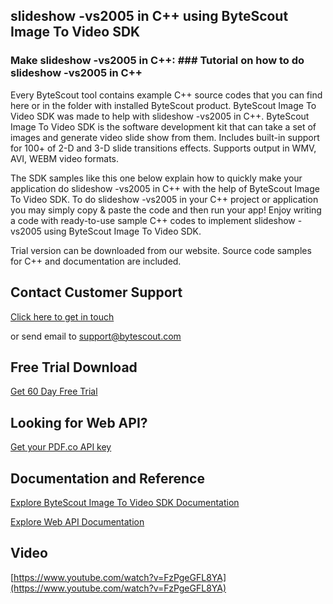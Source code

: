 ## slideshow -vs2005 in C++ using ByteScout Image To Video SDK

### Make slideshow -vs2005 in C++: ### Tutorial on how to do slideshow -vs2005 in C++

Every ByteScout tool contains example C++ source codes that you can find here or in the folder with installed ByteScout product. ByteScout Image To Video SDK was made to help with slideshow -vs2005 in C++. ByteScout Image To Video SDK is the software development kit that can take a set of images and generate video slide show from them. Includes built-in support for 100+ of 2-D and 3-D slide transitions effects. Supports output in WMV, AVI, WEBM video formats.

The SDK samples like this one below explain how to quickly make your application do slideshow -vs2005 in C++ with the help of ByteScout Image To Video SDK. To do slideshow -vs2005 in your C++ project or application you may simply copy & paste the code and then run your app! Enjoy writing a code with ready-to-use sample C++ codes to implement slideshow -vs2005 using ByteScout Image To Video SDK.

Trial version can be downloaded from our website. Source code samples for C++ and documentation are included.

## Contact Customer Support

[Click here to get in touch](https://bytescout.zendesk.com/hc/en-us/requests/new?subject=ByteScout%20Image%20To%20Video%20SDK%20Question)

or send email to [support@bytescout.com](mailto:support@bytescout.com?subject=ByteScout%20Image%20To%20Video%20SDK%20Question) 

## Free Trial Download

[Get 60 Day Free Trial](https://bytescout.com/download/web-installer?utm_source=github-readme)

## Looking for Web API? 

[Get your PDF.co API key](https://pdf.co/documentation/api?utm_source=github-readme)

## Documentation and Reference

[Explore ByteScout Image To Video SDK Documentation](https://bytescout.com/documentation/index.html?utm_source=github-readme)

[Explore Web API Documentation](https://pdf.co/documentation/api?utm_source=github-readme)

## Video

[https://www.youtube.com/watch?v=FzPgeGFL8YA](https://www.youtube.com/watch?v=FzPgeGFL8YA)